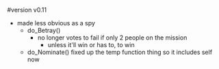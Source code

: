 #version v0.11
- made less obvious as a spy
  - do_Betray()
    - no longer votes to fail if only 2 people on the mission
      - unless it'll win or has to, to win
  - do_Nominate() fixed up the temp function thing so it includes self now
